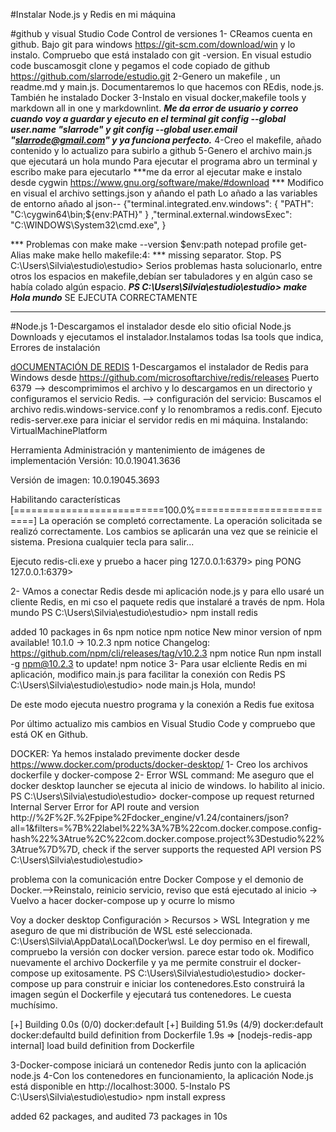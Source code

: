 

#Instalar Node.js y Redis en mi máquina

#github y visual Studio Code Control de versiones
1-  CReamos cuenta en github. Bajo git para windows https://git-scm.com/download/win y lo instalo. Compruebo que está instalado  con git -version. 
En visual estudio code buscamosgit clone y pegamos el code copiado de github
https://github.com/slarrode/estudio.git
2-Genero un makefile , un readme.md y main.js.
 Documentaremos lo que hacemos con REdis, node.js. También he instalado Docker
3-Instalo en visual docker,makefile tools y markdown all in one y markdownlint.
***Me da error de usuario y correo cuando voy a guardar y ejecuto en el terminal git config --global user.name "slarrode"  y git config --global user.email "slarrode@gmail.com" y ya funciona perfecto.***
4-Creo el makefile, añado contenido y lo actualizo para subirlo a github
5-Genero el archivo main.js que ejecutará un hola mundo
Para ejecutar el programa abro un terminal y escribo make para ejecutarlo
***me da error al ejecutar make e instalo desde cygwin 
https://www.gnu.org/software/make/#download  *** Modifico en visual el archivo settings.json y añando el path  Lo añado a las variables de entorno
añado al json-- {"terminal.integrated.env.windows": {
    "PATH": "C:\\cygwin64\\bin;${env:PATH}"
}
,"terminal.external.windowsExec": "C:\\WINDOWS\\System32\\cmd.exe",
}
 
 *** Problemas con make make --version   $env:path notepad profile   get-Alias make 
make hello
makefile:4: *** missing separator.  Stop.
PS C:\Users\Silvia\estudio\estudio>  Serios problemas hasta solucionarlo, entre otros los espacios en makefile,debían ser tabuladores y en algún caso se había colado algún espacio.
***PS C:\Users\Silvia\estudio\estudio> make
Hola mundo***  SE EJECUTA CORRECTAMENTE
***
#Node.js
1-Descargamos el instalador desde elo sitio oficial Node.js Downloads y ejecutamos el instalador.Instalamos todas lsa tools que indica, Errores de instalación

[dOCUMENTACIÓN DE REDIS](https://github.com/redis/redis)
1-Descargamos el instalador de Redis para Windows desde https://github.com/microsoftarchive/redis/releases
Puerto 6379
--> descomprimimos el archivo y lo descargamos en un directorio y configuramos el servicio Redis.
--> configuración del servicio: Buscamos el archivo redis.windows-service.conf y lo renombramos a redis.conf. Ejecuto redis-server.exe para iniciar el servidor redis en mi máquina.
Instalando: VirtualMachinePlatform

Herramienta Administración y mantenimiento de imágenes de implementación
Versión: 10.0.19041.3636

Versión de imagen: 10.0.19045.3693

Habilitando características
[==========================100.0%==========================]
La operación se completó correctamente.
La operación solicitada se realizó correctamente. Los cambios se aplicarán una vez que se reinicie el sistema.
Presiona cualquier tecla para salir...

Ejecuto redis-cli.exe y pruebo a hacer ping
127.0.0.1:6379> ping
PONG
127.0.0.1:6379>

2- VAmos a conectar Redis desde mi aplicación node.js y para ello usaré un cliente Redis, en mi cso el paquete redis que instalaré a través de npm. 
Hola mundo
PS C:\Users\Silvia\estudio\estudio> npm install redis

added 10 packages in 6s
npm notice
npm notice New minor version of npm available! 10.1.0 -> 10.2.3
npm notice Changelog: https://github.com/npm/cli/releases/tag/v10.2.3
npm notice Run npm install -g npm@10.2.3 to update!
npm notice
3- Para usar elcliente Redis en mi aplicación, modifico main.js para facilitar la conexión con Redis
PS C:\Users\Silvia\estudio\estudio> node main.js
Hola, mundo!

De este modo ejecuta nuestro programa y la conexión a Redis fue exitosa

Por último actualizo mis cambios en Visual Studio Code y compruebo que está OK en Github.

DOCKER: Ya hemos instalado previmente docker desde https://www.docker.com/products/docker-desktop/
1- Creo los archivos dockerfile y docker-compose
2- Error WSL command: Me aseguro que el docker desktop launcher se ejecuta al inicio de windows. lo habilito al inicio. 
PS C:\Users\Silvia\estudio\estudio> docker-compose up
request returned Internal Server Error for API route and version http://%2F%2F.%2Fpipe%2Fdocker_engine/v1.24/containers/json?all=1&filters=%7B%22label%22%3A%7B%22com.docker.compose.config-hash%22%3Atrue%2C%22com.docker.compose.project%3Destudio%22%3Atrue%7D%7D, check if the server supports the requested API version
PS C:\Users\Silvia\estudio\estudio> 

problema con la comunicación entre Docker Compose y el demonio de Docker.-->Reinstalo, reinicio servicio, reviso que está ejecutado al inicio -> Vuelvo a hacer docker-compose up y ocurre lo mismo 

Voy a docker desktop Configuración > Recursos > WSL Integration y me aseguro  de que mi distribución de WSL esté seleccionada.  C:\Users\Silvia\AppData\Local\Docker\wsl. Le doy permiso en el firewall, compruebo la versión con docker version. parece estar todo ok. Modifico nuevamente el archivo Dockerfile y ya me permite construir el docker-compose up exitosamente.
PS C:\Users\Silvia\estudio\estudio> docker-compose up para construir e iniciar los contenedores.Esto construirá la imagen según el Dockerfile y ejecutará tus contenedores. Le cuesta muchísimo.

[+] Building 0.0s (0/0)                                                                                                            docker:default
[+] Building 51.9s (4/9)                                                                                                                                               docker:default                     docker:defaultd build definition from Dockerfile                                                                                                            1.9s
 => [nodejs-redis-app internal] load build definition from Dockerfile 

3-Docker-compose iniciará un contenedor Redis junto con la aplicación node.js
4-Con los contenedores en funcionamiento, la aplicación Node.js  está disponible en http://localhost:3000. 
5-Instalo PS C:\Users\Silvia\estudio\estudio> npm install express

added 62 packages, and audited 73 packages in 10s